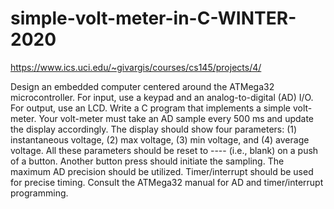 # simple-volt-meter-in-C-WINTER-2020
https://www.ics.uci.edu/~givargis/courses/cs145/projects/4/

Design an embedded computer centered around the ATMega32 microcontroller. For input, use a keypad and an analog-to-digital (AD) I/O. For output, use an LCD. Write a C program that implements a simple volt-meter. Your volt-meter must take an AD sample every 500 ms and update the display accordingly. The display should show four parameters: (1) instantaneous voltage, (2) max voltage, (3) min voltage, and (4) average voltage. All these parameters should be reset to ---- (i.e., blank) on a push of a button. Another button press should initiate the sampling. The maximum AD precision should be utilized. Timer/interrupt should be used for precise timing. Consult the ATMega32 manual for AD and timer/interrupt programming.
